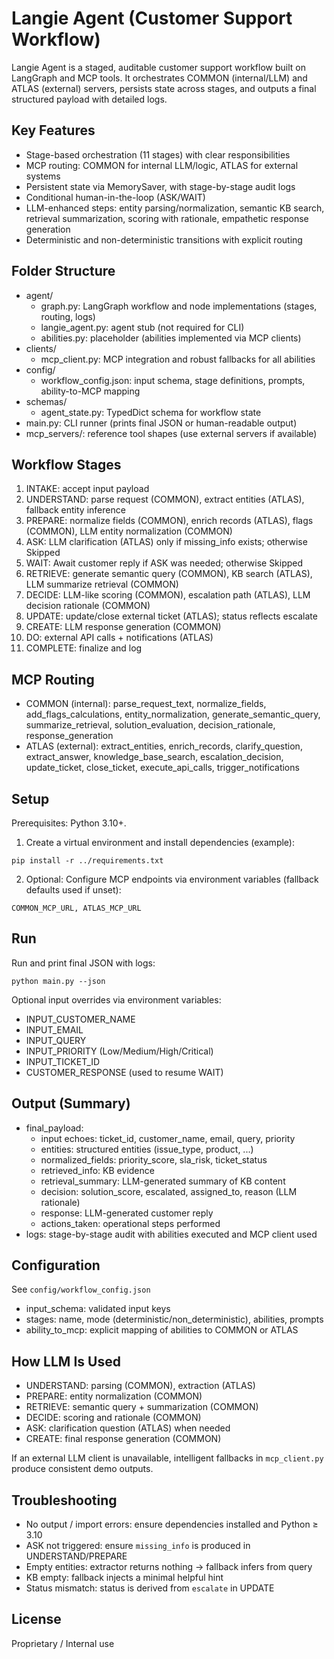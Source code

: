 # Langie Agent (Customer Support Workflow)

Langie Agent is a staged, auditable customer support workflow built on LangGraph and MCP tools. It orchestrates COMMON (internal/LLM) and ATLAS (external) servers, persists state across stages, and outputs a final structured payload with detailed logs.

## Key Features
- Stage-based orchestration (11 stages) with clear responsibilities
- MCP routing: COMMON for internal LLM/logic, ATLAS for external systems
- Persistent state via MemorySaver, with stage-by-stage audit logs
- Conditional human-in-the-loop (ASK/WAIT)
- LLM-enhanced steps: entity parsing/normalization, semantic KB search, retrieval summarization, scoring with rationale, empathetic response generation
- Deterministic and non-deterministic transitions with explicit routing

## Folder Structure
- agent/
  - graph.py: LangGraph workflow and node implementations (stages, routing, logs)
  - langie_agent.py: agent stub (not required for CLI)
  - abilities.py: placeholder (abilities implemented via MCP clients)
- clients/
  - mcp_client.py: MCP integration and robust fallbacks for all abilities
- config/
  - workflow_config.json: input schema, stage definitions, prompts, ability-to-MCP mapping
- schemas/
  - agent_state.py: TypedDict schema for workflow state
- main.py: CLI runner (prints final JSON or human-readable output)
- mcp_servers/: reference tool shapes (use external servers if available)

## Workflow Stages
1) INTAKE: accept input payload
2) UNDERSTAND: parse request (COMMON), extract entities (ATLAS), fallback entity inference
3) PREPARE: normalize fields (COMMON), enrich records (ATLAS), flags (COMMON), LLM entity normalization (COMMON)
4) ASK: LLM clarification (ATLAS) only if missing_info exists; otherwise Skipped
5) WAIT: Await customer reply if ASK was needed; otherwise Skipped
6) RETRIEVE: generate semantic query (COMMON), KB search (ATLAS), LLM summarize retrieval (COMMON)
7) DECIDE: LLM-like scoring (COMMON), escalation path (ATLAS), LLM decision rationale (COMMON)
8) UPDATE: update/close external ticket (ATLAS); status reflects escalate
9) CREATE: LLM response generation (COMMON)
10) DO: external API calls + notifications (ATLAS)
11) COMPLETE: finalize and log

## MCP Routing
- COMMON (internal): parse_request_text, normalize_fields, add_flags_calculations, entity_normalization, generate_semantic_query, summarize_retrieval, solution_evaluation, decision_rationale, response_generation
- ATLAS (external): extract_entities, enrich_records, clarify_question, extract_answer, knowledge_base_search, escalation_decision, update_ticket, close_ticket, execute_api_calls, trigger_notifications

## Setup
Prerequisites: Python 3.10+.

1) Create a virtual environment and install dependencies (example):
```
pip install -r ../requirements.txt
```

2) Optional: Configure MCP endpoints via environment variables (fallback defaults used if unset):
```
COMMON_MCP_URL, ATLAS_MCP_URL
```

## Run
Run and print final JSON with logs:
```
python main.py --json
```

Optional input overrides via environment variables:
- INPUT_CUSTOMER_NAME
- INPUT_EMAIL
- INPUT_QUERY
- INPUT_PRIORITY (Low/Medium/High/Critical)
- INPUT_TICKET_ID
- CUSTOMER_RESPONSE (used to resume WAIT)

## Output (Summary)
- final_payload:
  - input echoes: ticket_id, customer_name, email, query, priority
  - entities: structured entities (issue_type, product, ...)
  - normalized_fields: priority_score, sla_risk, ticket_status
  - retrieved_info: KB evidence
  - retrieval_summary: LLM-generated summary of KB content
  - decision: solution_score, escalated, assigned_to, reason (LLM rationale)
  - response: LLM-generated customer reply
  - actions_taken: operational steps performed
- logs: stage-by-stage audit with abilities executed and MCP client used

## Configuration
See `config/workflow_config.json`
- input_schema: validated input keys
- stages: name, mode (deterministic/non_deterministic), abilities, prompts
- ability_to_mcp: explicit mapping of abilities to COMMON or ATLAS

## How LLM Is Used
- UNDERSTAND: parsing (COMMON), extraction (ATLAS)
- PREPARE: entity normalization (COMMON)
- RETRIEVE: semantic query + summarization (COMMON)
- DECIDE: scoring and rationale (COMMON)
- ASK: clarification question (ATLAS) when needed
- CREATE: final response generation (COMMON)

If an external LLM client is unavailable, intelligent fallbacks in `mcp_client.py` produce consistent demo outputs.

## Troubleshooting
- No output / import errors: ensure dependencies installed and Python ≥ 3.10
- ASK not triggered: ensure `missing_info` is produced in UNDERSTAND/PREPARE
- Empty entities: extractor returns nothing → fallback infers from query
- KB empty: fallback injects a minimal helpful hint
- Status mismatch: status is derived from `escalate` in UPDATE

## License
Proprietary / Internal use
